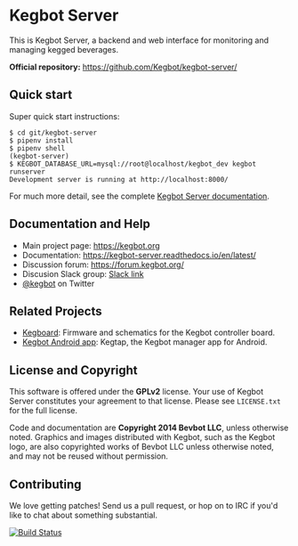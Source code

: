 # Kegbot Server

This is Kegbot Server, a backend and web interface for monitoring
and managing kegged beverages.

**Official repository:** https://github.com/Kegbot/kegbot-server/


## Quick start

Super quick start instructions:

```
$ cd git/kegbot-server
$ pipenv install
$ pipenv shell
(kegbot-server)
$ KEGBOT_DATABASE_URL=mysql://root@localhost/kegbot_dev kegbot runserver
Development server is running at http://localhost:8000/
```

For much more detail, see the complete [Kegbot Server documentation](https://kegbot-server.readthedocs.io/en/latest/).


## Documentation and Help

* Main project page: https://kegbot.org
* Documentation: https://kegbot-server.readthedocs.io/en/latest/
* Discussion forum: https://forum.kegbot.org/
* Discusion Slack group: [Slack link](https://join.slack.com/t/kegbot/shared_invite/enQtMjk4NjI4NTMyMzUzLTQwYzBhNzk2NDg2NjcwZjViOTIxY2E2ZmFmY2NkOTU0Y2ZiNzYwMmFhNGYzZDY0YjU2MmQ3Mjk3ZGMwYTNhM2U)
* [@kegbot](http://twitter.com/kegbot) on
Twitter


## Related Projects

* [Kegboard](https://github.com/Kegbot/kegboard): Firmware and schematics
  for the Kegbot controller board.
* [Kegbot Android app](https://github.com/Kegbot/kegbot-android): Kegtap,
  the Kegbot manager app for Android.


## License and Copyright

This software is offered under the **GPLv2** license.  Your use of
Kegbot Server constitutes your agreement to that license.  Please see
``LICENSE.txt`` for the full license.

Code and documentation are **Copyright 2014 Bevbot LLC**,
unless otherwise noted.  Graphics and images distributed with Kegbot,
such as the Kegbot logo, are also copyrighted works of Bevbot LLC
unless otherwise noted, and may not be reused without permission.


## Contributing

We love getting patches! Send us a pull request, or hop on to IRC if
you'd like to chat about something substantial.

[![Build Status](https://travis-ci.org/Kegbot/kegbot-server.png?branch=master)](https://travis-ci.org/Kegbot/kegbot-server)

